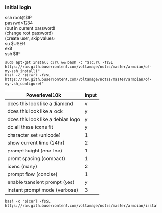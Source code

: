 ### Initial login
ssh root@$IP  
passwd>1234  
(put in current password)  
(change root password)  
(create user, skip values)  
su $USER  
exit  
ssh $IP	
```
sudo apt-get install curl && bash -c "$(curl -fsSL https://raw.githubusercontent.com/voltamage/notes/master/armbian/oh-my-zsh_install)"
bash -c "$(curl -fsSL https://raw.githubusercontent.com/voltamage/notes/master/armbian/oh-my-zsh_configure)"
```
Powerlevel10k | Input
--------------|------
does this look like a diamond|y
does this look like a lock|y
does this look like a debian logo|y
do all these icons fit|y
character set (unicode)|1
show current time (24hr)|2
prompt height (one line)|1
promt spacing (compact)|1
icons (many)|2
prompt flow (concise)|1
enable transient prompt (yes)|y
instant prompt mode (verbose)|3
```
bash -c "$(curl -fsSL https://raw.githubusercontent.com/voltamage/notes/master/armbian/install)"
```
